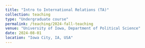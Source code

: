 ```yaml
---
title: "Intro to International Relations (TA)"
collection: teaching
type: "Undergraduate course"
permalink: /teaching/2024-fall-teaching
venue: "University of Iowa, Department of Political Science"
date: 2024-08-01
location: "Iowa City, IA, USA"
---
```


